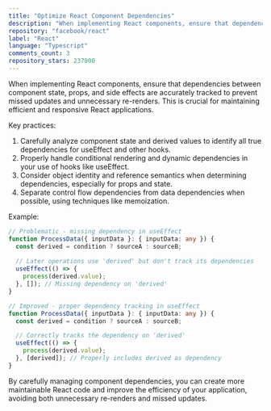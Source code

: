 ```yaml
---
title: "Optimize React Component Dependencies"
description: "When implementing React components, ensure that dependencies between component state, props, and side effects are accurately tracked to prevent missed updates and unnecessary re-renders."
repository: "facebook/react"
label: "React"
language: "Typescript"
comments_count: 3
repository_stars: 237000
---
```


When implementing React components, ensure that dependencies between component state, props, and side effects are accurately tracked to prevent missed updates and unnecessary re-renders. This is crucial for maintaining efficient and responsive React applications.

Key practices:
1. Carefully analyze component state and derived values to identify all true dependencies for useEffect and other hooks.
2. Properly handle conditional rendering and dynamic dependencies in your use of hooks like useEffect.
3. Consider object identity and reference semantics when determining dependencies, especially for props and state.
4. Separate control flow dependencies from data dependencies when possible, using techniques like memoization.

Example:
```typescript
// Problematic - missing dependency in useEffect
function ProcessData({ inputData }: { inputData: any }) {
  const derived = condition ? sourceA : sourceB;
  
  // Later operations use 'derived' but don't track its dependencies
  useEffect(() => {
    process(derived.value);
  }, []); // Missing dependency on 'derived'
}

// Improved - proper dependency tracking in useEffect
function ProcessData({ inputData }: { inputData: any }) {
  const derived = condition ? sourceA : sourceB;

  // Correctly tracks the dependency on 'derived'
  useEffect(() => {
    process(derived.value);
  }, [derived]); // Properly includes derived as dependency
}
```

By carefully managing component dependencies, you can create more maintainable React code and improve the efficiency of your application, avoiding both unnecessary re-renders and missed updates.
